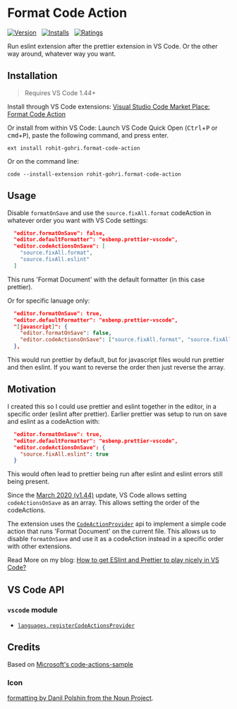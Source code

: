 # Format Code Action

[![Version](https://vsmarketplacebadge.apphb.com/version-short/rohit-gohri.format-code-action.svg)](https://marketplace.visualstudio.com/items?itemName=rohit-gohri.format-code-action) &nbsp; [![Installs](https://vsmarketplacebadge.apphb.com/installs/rohit-gohri.format-code-action.svg)](https://marketplace.visualstudio.com/items?itemName=rohit-gohri.format-code-action) &nbsp; [![Ratings](https://vsmarketplacebadge.apphb.com/rating-star/rohit-gohri.format-code-action.svg)](https://marketplace.visualstudio.com/items?itemName=rohit-gohri.format-code-action)

Run eslint extension after the prettier extension in VS Code. Or the other way around, whatever way you want.

## Installation

> Requires VS Code 1.44+

Install through VS Code extensions: [Visual Studio Code Market Place: Format Code Action](https://marketplace.visualstudio.com/items?itemName=rohit-gohri.format-code-action)

Or install from within VS Code: Launch VS Code Quick Open (<kbd>Ctrl</kbd>+<kbd>P</kbd> or <kbd>cmd</kbd>+<kbd>P</kbd>), paste the following command, and press enter.

    ext install rohit-gohri.format-code-action

Or on the command line:

    code --install-extension rohit-gohri.format-code-action

## Usage

Disable `formatOnSave` and use the `source.fixAll.format` codeAction in whatever order you want with VS Code settings:

```json
  "editor.formatOnSave": false,
  "editor.defaultFormatter": "esbenp.prettier-vscode",
  "editor.codeActionsOnSave": [
    "source.fixAll.format",
    "source.fixAll.eslint"
  ]
```

This runs 'Format Document' with the default formatter (in this case prettier).

Or for specific lanuage only:

```json
  "editor.formatOnSave": true,
  "editor.defaultFormatter": "esbenp.prettier-vscode",
  "[javascript]": {
    "editor.formatOnSave": false,
    "editor.codeActionsOnSave": ["source.fixAll.format", "source.fixAll.eslint"]
  },
```

This would run prettier by default, but for javascript files would run prettier and then eslint. If you want to reverse the order then just reverse the array.

## Motivation

I created this so I could use prettier and eslint together in the editor, in a specific order (eslint after prettier). Earlier prettier was setup to run on save and eslint as a codeAction with:

```json
  "editor.formatOnSave": true,
  "editor.defaultFormatter": "esbenp.prettier-vscode",
  "editor.codeActionsOnSave": {
    "source.fixAll.eslint": true
  }
```

This would often lead to prettier being run after eslint and eslint errors still being present.

Since the [March 2020 (v1.44)](https://code.visualstudio.com/updates/v1_44#_explicit-ordering-for-code-actions-on-save) update, VS Code allows setting `codeActionsOnSave` as an array. This allows setting the order of the codeActions.

The extension uses the [`CodeActionProvider`](https://code.visualstudio.com/api/references/vscode-api#CodeActionProvider) api to implement a simple code action that runs 'Format Document' on the current file. This allows us to disable `formatOnSave` and use it as a codeAction instead in a specific order with other extensions.

Read More on my blog: [How to get ESlint and Prettier to play nicely in VS Code?](https://rohit.page/blog/posts/how-to-get-prettier-eslint-play-nicely-with-vscode/)

## VS Code API

### `vscode` module

- [`languages.registerCodeActionsProvider`](https://code.visualstudio.com/api/references/vscode-api#languages.registerCodeActionsProvider)

## Credits

Based on [Microsoft's code-actions-sample](https://github.com/microsoft/vscode-extension-samples/tree/master/code-actions-sample)

### Icon

[formatting by Danil Polshin from the Noun Project](https://thenounproject.com/search/?q=format&i=627383).
